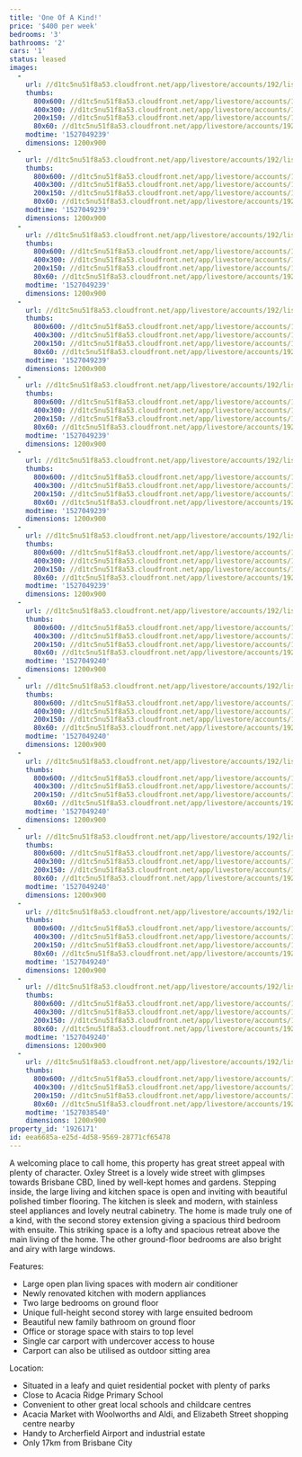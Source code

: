 ```yaml
---
title: 'One Of A Kind!'
price: '$400 per week'
bedrooms: '3'
bathrooms: '2'
cars: '1'
status: leased
images:
  -
    url: //d1tc5nu51f8a53.cloudfront.net/app/livestore/accounts/192/listings/1508726/images/Oxley-49-Living3-Day_6853097107_20180523112115.jpg
    thumbs:
      800x600: //d1tc5nu51f8a53.cloudfront.net/app/livestore/accounts/192/listings/1508726/images/Oxley-49-Living3-Day_6853097107_20180523112115_800x600.jpg
      400x300: //d1tc5nu51f8a53.cloudfront.net/app/livestore/accounts/192/listings/1508726/images/Oxley-49-Living3-Day_6853097107_20180523112115_400x300.jpg
      200x150: //d1tc5nu51f8a53.cloudfront.net/app/livestore/accounts/192/listings/1508726/images/Oxley-49-Living3-Day_6853097107_20180523112115_200x150.jpg
      80x60: //d1tc5nu51f8a53.cloudfront.net/app/livestore/accounts/192/listings/1508726/images/Oxley-49-Living3-Day_6853097107_20180523112115_80x60.jpg
    modtime: '1527049239'
    dimensions: 1200x900
  -
    url: //d1tc5nu51f8a53.cloudfront.net/app/livestore/accounts/192/listings/1508726/images/Oxley-49-Kitchen-Day_3353909114_20180523112107.jpg
    thumbs:
      800x600: //d1tc5nu51f8a53.cloudfront.net/app/livestore/accounts/192/listings/1508726/images/Oxley-49-Kitchen-Day_3353909114_20180523112107_800x600.jpg
      400x300: //d1tc5nu51f8a53.cloudfront.net/app/livestore/accounts/192/listings/1508726/images/Oxley-49-Kitchen-Day_3353909114_20180523112107_400x300.jpg
      200x150: //d1tc5nu51f8a53.cloudfront.net/app/livestore/accounts/192/listings/1508726/images/Oxley-49-Kitchen-Day_3353909114_20180523112107_200x150.jpg
      80x60: //d1tc5nu51f8a53.cloudfront.net/app/livestore/accounts/192/listings/1508726/images/Oxley-49-Kitchen-Day_3353909114_20180523112107_80x60.jpg
    modtime: '1527049239'
    dimensions: 1200x900
  -
    url: //d1tc5nu51f8a53.cloudfront.net/app/livestore/accounts/192/listings/1508726/images/Oxley-49-Kitchen2-Da_3596900063_20180523112109.jpg
    thumbs:
      800x600: //d1tc5nu51f8a53.cloudfront.net/app/livestore/accounts/192/listings/1508726/images/Oxley-49-Kitchen2-Da_3596900063_20180523112109_800x600.jpg
      400x300: //d1tc5nu51f8a53.cloudfront.net/app/livestore/accounts/192/listings/1508726/images/Oxley-49-Kitchen2-Da_3596900063_20180523112109_400x300.jpg
      200x150: //d1tc5nu51f8a53.cloudfront.net/app/livestore/accounts/192/listings/1508726/images/Oxley-49-Kitchen2-Da_3596900063_20180523112109_200x150.jpg
      80x60: //d1tc5nu51f8a53.cloudfront.net/app/livestore/accounts/192/listings/1508726/images/Oxley-49-Kitchen2-Da_3596900063_20180523112109_80x60.jpg
    modtime: '1527049239'
    dimensions: 1200x900
  -
    url: //d1tc5nu51f8a53.cloudfront.net/app/livestore/accounts/192/listings/1508726/images/Oxley-49-Living2-Day_4202467361_20180523112112.jpg
    thumbs:
      800x600: //d1tc5nu51f8a53.cloudfront.net/app/livestore/accounts/192/listings/1508726/images/Oxley-49-Living2-Day_4202467361_20180523112112_800x600.jpg
      400x300: //d1tc5nu51f8a53.cloudfront.net/app/livestore/accounts/192/listings/1508726/images/Oxley-49-Living2-Day_4202467361_20180523112112_400x300.jpg
      200x150: //d1tc5nu51f8a53.cloudfront.net/app/livestore/accounts/192/listings/1508726/images/Oxley-49-Living2-Day_4202467361_20180523112112_200x150.jpg
      80x60: //d1tc5nu51f8a53.cloudfront.net/app/livestore/accounts/192/listings/1508726/images/Oxley-49-Living2-Day_4202467361_20180523112112_80x60.jpg
    modtime: '1527049239'
    dimensions: 1200x900
  -
    url: //d1tc5nu51f8a53.cloudfront.net/app/livestore/accounts/192/listings/1508726/images/Oxley-49-Living-Dayn_1855384534_20180523112111.jpg
    thumbs:
      800x600: //d1tc5nu51f8a53.cloudfront.net/app/livestore/accounts/192/listings/1508726/images/Oxley-49-Living-Dayn_1855384534_20180523112111_800x600.jpg
      400x300: //d1tc5nu51f8a53.cloudfront.net/app/livestore/accounts/192/listings/1508726/images/Oxley-49-Living-Dayn_1855384534_20180523112111_400x300.jpg
      200x150: //d1tc5nu51f8a53.cloudfront.net/app/livestore/accounts/192/listings/1508726/images/Oxley-49-Living-Dayn_1855384534_20180523112111_200x150.jpg
      80x60: //d1tc5nu51f8a53.cloudfront.net/app/livestore/accounts/192/listings/1508726/images/Oxley-49-Living-Dayn_1855384534_20180523112111_80x60.jpg
    modtime: '1527049239'
    dimensions: 1200x900
  -
    url: //d1tc5nu51f8a53.cloudfront.net/app/livestore/accounts/192/listings/1508726/images/Oxley-49-Bed1-Daynes_425738240_20180523112103.jpg
    thumbs:
      800x600: //d1tc5nu51f8a53.cloudfront.net/app/livestore/accounts/192/listings/1508726/images/Oxley-49-Bed1-Daynes_425738240_20180523112103_800x600.jpg
      400x300: //d1tc5nu51f8a53.cloudfront.net/app/livestore/accounts/192/listings/1508726/images/Oxley-49-Bed1-Daynes_425738240_20180523112103_400x300.jpg
      200x150: //d1tc5nu51f8a53.cloudfront.net/app/livestore/accounts/192/listings/1508726/images/Oxley-49-Bed1-Daynes_425738240_20180523112103_200x150.jpg
      80x60: //d1tc5nu51f8a53.cloudfront.net/app/livestore/accounts/192/listings/1508726/images/Oxley-49-Bed1-Daynes_425738240_20180523112103_80x60.jpg
    modtime: '1527049239'
    dimensions: 1200x900
  -
    url: //d1tc5nu51f8a53.cloudfront.net/app/livestore/accounts/192/listings/1508726/images/Oxley-49-Bathroom-Da_7907185630_20180523112059.jpg
    thumbs:
      800x600: //d1tc5nu51f8a53.cloudfront.net/app/livestore/accounts/192/listings/1508726/images/Oxley-49-Bathroom-Da_7907185630_20180523112059_800x600.jpg
      400x300: //d1tc5nu51f8a53.cloudfront.net/app/livestore/accounts/192/listings/1508726/images/Oxley-49-Bathroom-Da_7907185630_20180523112059_400x300.jpg
      200x150: //d1tc5nu51f8a53.cloudfront.net/app/livestore/accounts/192/listings/1508726/images/Oxley-49-Bathroom-Da_7907185630_20180523112059_200x150.jpg
      80x60: //d1tc5nu51f8a53.cloudfront.net/app/livestore/accounts/192/listings/1508726/images/Oxley-49-Bathroom-Da_7907185630_20180523112059_80x60.jpg
    modtime: '1527049239'
    dimensions: 1200x900
  -
    url: //d1tc5nu51f8a53.cloudfront.net/app/livestore/accounts/192/listings/1508726/images/Oxley-49-Stairs-Dayn_3875489280_20180523112119.jpg
    thumbs:
      800x600: //d1tc5nu51f8a53.cloudfront.net/app/livestore/accounts/192/listings/1508726/images/Oxley-49-Stairs-Dayn_3875489280_20180523112119_800x600.jpg
      400x300: //d1tc5nu51f8a53.cloudfront.net/app/livestore/accounts/192/listings/1508726/images/Oxley-49-Stairs-Dayn_3875489280_20180523112119_400x300.jpg
      200x150: //d1tc5nu51f8a53.cloudfront.net/app/livestore/accounts/192/listings/1508726/images/Oxley-49-Stairs-Dayn_3875489280_20180523112119_200x150.jpg
      80x60: //d1tc5nu51f8a53.cloudfront.net/app/livestore/accounts/192/listings/1508726/images/Oxley-49-Stairs-Dayn_3875489280_20180523112119_80x60.jpg
    modtime: '1527049240'
    dimensions: 1200x900
  -
    url: //d1tc5nu51f8a53.cloudfront.net/app/livestore/accounts/192/listings/1508726/images/Oxley-49-Upstairs-Da_3133987773_20180523112124.jpg
    thumbs:
      800x600: //d1tc5nu51f8a53.cloudfront.net/app/livestore/accounts/192/listings/1508726/images/Oxley-49-Upstairs-Da_3133987773_20180523112124_800x600.jpg
      400x300: //d1tc5nu51f8a53.cloudfront.net/app/livestore/accounts/192/listings/1508726/images/Oxley-49-Upstairs-Da_3133987773_20180523112124_400x300.jpg
      200x150: //d1tc5nu51f8a53.cloudfront.net/app/livestore/accounts/192/listings/1508726/images/Oxley-49-Upstairs-Da_3133987773_20180523112124_200x150.jpg
      80x60: //d1tc5nu51f8a53.cloudfront.net/app/livestore/accounts/192/listings/1508726/images/Oxley-49-Upstairs-Da_3133987773_20180523112124_80x60.jpg
    modtime: '1527049240'
    dimensions: 1200x900
  -
    url: //d1tc5nu51f8a53.cloudfront.net/app/livestore/accounts/192/listings/1508726/images/Oxley-49-Upstairs2-D_210530876_20180523112124.jpg
    thumbs:
      800x600: //d1tc5nu51f8a53.cloudfront.net/app/livestore/accounts/192/listings/1508726/images/Oxley-49-Upstairs2-D_210530876_20180523112124_800x600.jpg
      400x300: //d1tc5nu51f8a53.cloudfront.net/app/livestore/accounts/192/listings/1508726/images/Oxley-49-Upstairs2-D_210530876_20180523112124_400x300.jpg
      200x150: //d1tc5nu51f8a53.cloudfront.net/app/livestore/accounts/192/listings/1508726/images/Oxley-49-Upstairs2-D_210530876_20180523112124_200x150.jpg
      80x60: //d1tc5nu51f8a53.cloudfront.net/app/livestore/accounts/192/listings/1508726/images/Oxley-49-Upstairs2-D_210530876_20180523112124_80x60.jpg
    modtime: '1527049240'
    dimensions: 1200x900
  -
    url: //d1tc5nu51f8a53.cloudfront.net/app/livestore/accounts/192/listings/1508726/images/Oxley-49-Ensuite-Day_2255420577_20180523112103.jpg
    thumbs:
      800x600: //d1tc5nu51f8a53.cloudfront.net/app/livestore/accounts/192/listings/1508726/images/Oxley-49-Ensuite-Day_2255420577_20180523112103_800x600.jpg
      400x300: //d1tc5nu51f8a53.cloudfront.net/app/livestore/accounts/192/listings/1508726/images/Oxley-49-Ensuite-Day_2255420577_20180523112103_400x300.jpg
      200x150: //d1tc5nu51f8a53.cloudfront.net/app/livestore/accounts/192/listings/1508726/images/Oxley-49-Ensuite-Day_2255420577_20180523112103_200x150.jpg
      80x60: //d1tc5nu51f8a53.cloudfront.net/app/livestore/accounts/192/listings/1508726/images/Oxley-49-Ensuite-Day_2255420577_20180523112103_80x60.jpg
    modtime: '1527049240'
    dimensions: 1200x900
  -
    url: //d1tc5nu51f8a53.cloudfront.net/app/livestore/accounts/192/listings/1508726/images/Oxley-49-Patio-Dayne_1217122660_20180523112119.jpg
    thumbs:
      800x600: //d1tc5nu51f8a53.cloudfront.net/app/livestore/accounts/192/listings/1508726/images/Oxley-49-Patio-Dayne_1217122660_20180523112119_800x600.jpg
      400x300: //d1tc5nu51f8a53.cloudfront.net/app/livestore/accounts/192/listings/1508726/images/Oxley-49-Patio-Dayne_1217122660_20180523112119_400x300.jpg
      200x150: //d1tc5nu51f8a53.cloudfront.net/app/livestore/accounts/192/listings/1508726/images/Oxley-49-Patio-Dayne_1217122660_20180523112119_200x150.jpg
      80x60: //d1tc5nu51f8a53.cloudfront.net/app/livestore/accounts/192/listings/1508726/images/Oxley-49-Patio-Dayne_1217122660_20180523112119_80x60.jpg
    modtime: '1527049240'
    dimensions: 1200x900
  -
    url: //d1tc5nu51f8a53.cloudfront.net/app/livestore/accounts/192/listings/1508726/images/Oxley-49-Front-Dayne_4108284862_20180523112107.jpg
    thumbs:
      800x600: //d1tc5nu51f8a53.cloudfront.net/app/livestore/accounts/192/listings/1508726/images/Oxley-49-Front-Dayne_4108284862_20180523112107_800x600.jpg
      400x300: //d1tc5nu51f8a53.cloudfront.net/app/livestore/accounts/192/listings/1508726/images/Oxley-49-Front-Dayne_4108284862_20180523112107_400x300.jpg
      200x150: //d1tc5nu51f8a53.cloudfront.net/app/livestore/accounts/192/listings/1508726/images/Oxley-49-Front-Dayne_4108284862_20180523112107_200x150.jpg
      80x60: //d1tc5nu51f8a53.cloudfront.net/app/livestore/accounts/192/listings/1508726/images/Oxley-49-Front-Dayne_4108284862_20180523112107_80x60.jpg
    modtime: '1527049240'
    dimensions: 1200x900
  -
    url: //d1tc5nu51f8a53.cloudfront.net/app/livestore/accounts/192/listings/1508726/images/Oxley-49-Backyard-Da_1345688830_20180523112100.jpg
    thumbs:
      800x600: //d1tc5nu51f8a53.cloudfront.net/app/livestore/accounts/192/listings/1508726/images/Oxley-49-Backyard-Da_1345688830_20180523112100_800x600.jpg
      400x300: //d1tc5nu51f8a53.cloudfront.net/app/livestore/accounts/192/listings/1508726/images/Oxley-49-Backyard-Da_1345688830_20180523112100_400x300.jpg
      200x150: //d1tc5nu51f8a53.cloudfront.net/app/livestore/accounts/192/listings/1508726/images/Oxley-49-Backyard-Da_1345688830_20180523112100_200x150.jpg
      80x60: //d1tc5nu51f8a53.cloudfront.net/app/livestore/accounts/192/listings/1508726/images/Oxley-49-Backyard-Da_1345688830_20180523112100_80x60.jpg
    modtime: '1527038540'
    dimensions: 1200x900
property_id: '1926171'
id: eea6685a-e25d-4d58-9569-28771cf65478
---
```

A welcoming place to call home, this property has great street appeal with plenty of character. Oxley Street is a lovely wide street with glimpses towards Brisbane CBD, lined by well-kept homes and gardens. Stepping inside, the large living and kitchen space is open and inviting with beautiful polished timber flooring. The kitchen is sleek and modern, with stainless steel appliances and lovely neutral cabinetry. The home is made truly one of a kind, with the second storey extension giving a spacious third bedroom with ensuite. This striking space is a lofty and spacious retreat above the main living of the home. The other ground-floor bedrooms are also bright and airy with large windows. 

Features:

*  Large open plan living spaces with modern air conditioner
*  Newly renovated kitchen with modern appliances
*  Two large bedrooms on ground floor
*  Unique full-height second storey with large ensuited bedroom
*  Beautiful new family bathroom on ground floor
*  Office or storage space with stairs to top level
*  Single car carport with undercover access to house
*  Carport can also be utilised as outdoor sitting area

Location:
*  Situated in a leafy and quiet residential pocket with plenty of parks
*  Close to Acacia Ridge Primary School 
*  Convenient to other great local schools and childcare centres
*  Acacia Market with Woolworths and Aldi, and Elizabeth Street shopping centre nearby 
*  Handy to Archerfield Airport and industrial estate
*  Only 17km from Brisbane City